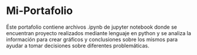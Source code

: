 # Mi-Portafolio
Éste portafolio contiene archivos .ipynb de jupyter notebook donde se encuentran proyecto realizados mediante lenguaje en python y se analiza la información para crear gráficos y conclusiones sobre los mismos para ayudar a tomar decisiones sobre diferentes problemáticas.
